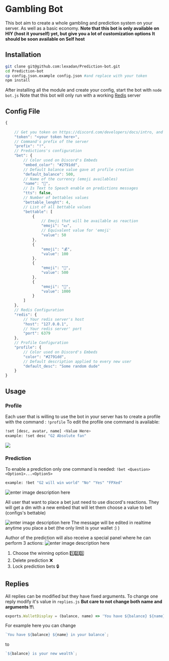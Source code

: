 ﻿﻿﻿﻿

# Gambling Bot

This bot aim to create a whole gambling and prediction system on your server. As well as a basic economy.
**Note that this bot is only available on HIY (host it yourself) yet, but give you a lot of customization options**
**It should be soon available on Self host**
## Installation

```bash
git clone git@github.com:lexadan/Prediction-bot.git
cd Prediction-bot
cp config.json.example config.json #and replace with your token
npm install
```

After installing all the module and create your config, start the bot with `node bot.js`
Note that this bot will only run with a working [Redis](https://redis.io/) server

## Config File

```js
{
	
	// Get you token on https://discord.com/developers/docs/intro, and replace the placeholder with it.
	"token": "<your token here>",
	// Command's prefix of the server
	"prefix": "!",
	// Predictions's configuration
	"bet": {
		// Color used on Discord's Embeds
		"embed_color": "#2791dd",
		// Default balance value gave at profile creation
		"default_balance": 500,
		// Name of the currency (emoji availables)
		"name": "🥓",
		// Is Text to Speach enable on predictions messages
		"tts": false,
		// Number of bettables values
		"bettable_lenght": 4,
		// List of all bettable values
		"bettable": [
			{
				// Emoji that will be available as reaction
				"emoji": "💵",
				// Equivalent value for 'emoji'
				"value": 50
			},
			{
				"emoji": "💰",
				"value": 100
			},
			{
				"emoji": "💎",
				"value": 500
			},
			{
				"emoji": "🔱",
				"value": 1000
			}
		]
	},
	// Redis Configuration
	"redis": {
		// Your redis server's host
		"host": "127.0.0.1",
		// Your redis server' port
		"port": 6379
	},
	// Profile Configuration
	"profile": {
		// Color used on Discord's Embeds
		"color": "#2791dd",
		// Default description applied to every new user
		"default_desc": "Some random dude"
	}
}
```

## Usage

### Profile
Each user that is willing to use the bot in your server has to create a profile with the command : `!profile`
To edit the profile one command is available:
```bash
!set [desc, avatar, name] <Value Here>
example: !set desc "G2 Absolute fan"
```
![](https://i.imgur.com/wsIV8e2.png)
### Prediction
To enable a prediction only one command is needed: `!bet <Question> <Option1>...<Option5>`
```bash
example: !bet "G2 will win world" "No" "Yes" "FPXed"
```	
![enter image description here](https://i.imgur.com/1QDE3FZ.png)

All user that want to place a bet just need to use discord's reactions.
They will get a dm with a new embed that will let them choose a value to bet (configs's bettable)

![enter image description here](https://i.imgur.com/FnQIRd0.png)
The message will be edited in realtime anytime you place a bet (the only limit is your wallet :) )

Author of the prediction will also receive a special panel where he can perform 3 actions:
![enter image description here](https://i.imgur.com/4lfPxNN.png)
1) Choose the winning option 1️⃣2️⃣3️⃣
2) Delete prediction ❌
3) Lock prediction bets 🔒

## Replies

All replies can be modified but they have fixed arguments.
To change one reply modify it's value in `replies.js`  **But care to not change both name and arguments !!**\

```js
exports.WalletDisplay = (balance, name) => 'You have ${balance} ${name} in your balance';
```

For example here you can change

```js
`You have ${balance} ${name} in your balance`;
```

to

```js
`${balance} is your new wealth`;
```
